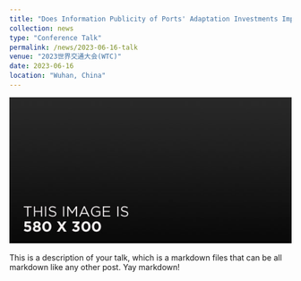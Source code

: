 ```yaml
---
title: "Does Information Publicity of Ports' Adaptation Investments Improve Welfare?"
collection: news
type: "Conference Talk"
permalink: /news/2023-06-16-talk
venue: "2023世界交通大会(WTC)"
date: 2023-06-16
location: "Wuhan, China"
---
```


![image](./images/580x300.jpg)

This is a description of your talk, which is a markdown files that can be all markdown like any other post. Yay markdown!
